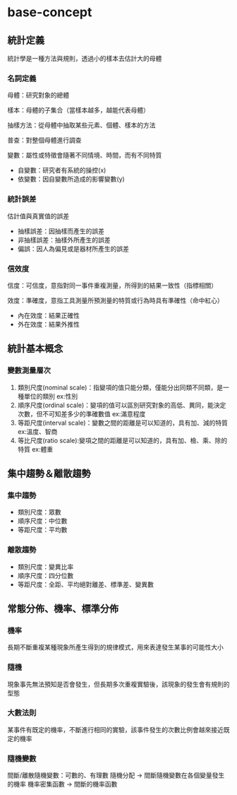 # base-concept

## 統計定義

統計學是一種方法與規則，透過小的樣本去估計大的母體

### 名詞定義

母體：研究對象的總體

樣本：母體的子集合（當樣本越多，越能代表母體）

抽樣方法：從母體中抽取某些元素、個體、樣本的方法

普查：對整個母體進行調查

變數：屬性或特徵會隨著不同情境、時間，而有不同特質
- 自變數：研究者有系統的操控(x)
- 依變數：因自變數所造成的影響變數(y)

### 統計誤差
估計值與真實值的誤差
- 抽樣誤差：因抽樣而產生的誤差
- 非抽樣誤差：抽樣外所產生的誤差
- 偏誤：因人為偏見或是器材所產生的誤差

### 信效度
信度：可信度，意指對同一事件重複測量，所得到的結果一致性（指標相關）

效度：準確度，意指工具測量所預測量的特質或行為時具有準確性（命中紅心）
- 內在效度：結果正確性
- 外在效度：結果外推性

## 統計基本概念
### 變數測量層次
1. 類別尺度(nominal scale)：指變項的值只能分類，僅能分出同類不同類，是一種單位的類別 ex:性別
2. 順序尺度(ordinal scale)：變項的值可以區別研究對象的高低、異同，能決定次數，但不可知差多少的準確數值 ex:滿意程度
3. 等距尺度(interval scale)：變數之間的距離是可以知道的，具有加、減的特質 ex:溫度、智商
4. 等比尺度(ratio scale):變項之間的距離是可以知道的，具有加、檢、乘、除的特質 ex:體重

## 集中趨勢＆離散趨勢
### 集中趨勢
- 類別尺度：眾數
- 順序尺度：中位數
- 等距尺度：平均數
### 離散趨勢
- 類別尺度：變異比率
- 順序尺度：四分位數
- 等距尺度：全距、平均絕對離差、標準差、變異數

## 常態分佈、機率、標準分佈
### 機率
長期不斷重複某種現象所產生得到的規律模式，用來表達發生某事的可能性大小
### 隨機
現象事先無法預知是否會發生，但長期多次重複實驗後，該現象的發生會有規則的型態
### 大數法則
某事件有既定的機率，不斷進行相同的實驗，該事件發生的次數比例會越來接近既定的機率

### 隨機變數
間斷/離散隨機變數：可數的、有理數
隨機分配 -> 間斷隨機變數在各個變量發生的機率
機率密集函數 -> 間斷的機率函數
